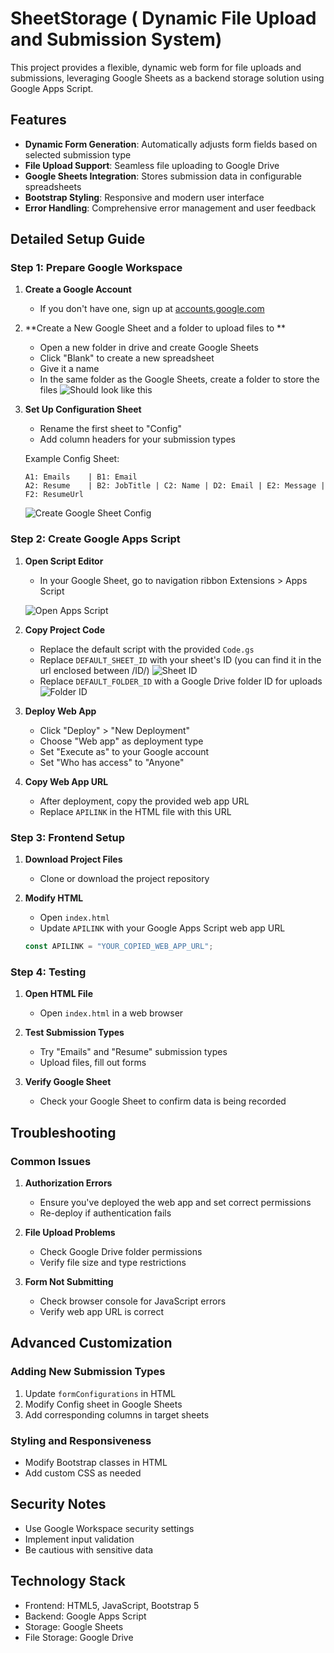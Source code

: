 # SheetStorage ( Dynamic File Upload and Submission System)
This project provides a flexible, dynamic web form for file uploads and submissions, leveraging Google Sheets as a backend storage solution using Google Apps Script.

## Features

- **Dynamic Form Generation**: Automatically adjusts form fields based on selected submission type
- **File Upload Support**: Seamless file uploading to Google Drive
- **Google Sheets Integration**: Stores submission data in configurable spreadsheets
- **Bootstrap Styling**: Responsive and modern user interface
- **Error Handling**: Comprehensive error management and user feedback

## Detailed Setup Guide

### Step 1: Prepare Google Workspace

1. **Create a Google Account**
   - If you don't have one, sign up at [accounts.google.com](https://accounts.google.com)

2. **Create a New Google Sheet and a folder to upload files to **
   - Open a new folder in drive and create Google Sheets
   - Click "Blank" to create a new spreadsheet
   - Give it a name
   - In the same folder as the Google Sheets, create a folder to store the files
   ![Should look like this ](/images/Folder.png)

3. **Set Up Configuration Sheet**
   - Rename the first sheet to "Config"
   - Add column headers for your submission types
   
   Example Config Sheet:
   ```
   A1: Emails    | B1: Email
   A2: Resume    | B2: JobTitle | C2: Name | D2: Email | E2: Message | F2: ResumeUrl
   ```

   ![Create Google Sheet Config](/images/Config.png)

### Step 2: Create Google Apps Script

1. **Open Script Editor**
   - In your Google Sheet, go to navigation ribbon Extensions > Apps Script
   
   ![Open Apps Script](/images/open-apps-script.png)

2. **Copy Project Code**
   - Replace the default script with the provided `Code.gs`
   - Replace `DEFAULT_SHEET_ID` with your sheet's ID (you can find it in the url enclosed between /ID/)
      ![Sheet ID](/images/sheet-id.png)
   - Replace `DEFAULT_FOLDER_ID` with a Google Drive folder ID for uploads
      ![Folder ID](/images/folder-id.png)

3. **Deploy Web App**
   - Click "Deploy" > "New Deployment"
   - Choose "Web app" as deployment type
   - Set "Execute as" to your Google account
   - Set "Who has access" to "Anyone"
   

4. **Copy Web App URL**
   - After deployment, copy the provided web app URL
   - Replace `APILINK` in the HTML file with this URL

### Step 3: Frontend Setup

1. **Download Project Files**
   - Clone or download the project repository
   
2. **Modify HTML**
   - Open `index.html`
   - Update `APILINK` with your Google Apps Script web app URL
   
   ```javascript
   const APILINK = "YOUR_COPIED_WEB_APP_URL";
   ```

### Step 4: Testing

1. **Open HTML File**
   - Open `index.html` in a web browser
   
2. **Test Submission Types**
   - Try "Emails" and "Resume" submission types
   - Upload files, fill out forms
   
3. **Verify Google Sheet**
   - Check your Google Sheet to confirm data is being recorded
   
## Troubleshooting

### Common Issues

1. **Authorization Errors**
   - Ensure you've deployed the web app and set correct permissions
   - Re-deploy if authentication fails

2. **File Upload Problems**
   - Check Google Drive folder permissions
   - Verify file size and type restrictions

3. **Form Not Submitting**
   - Check browser console for JavaScript errors
   - Verify web app URL is correct

## Advanced Customization

### Adding New Submission Types

1. Update `formConfigurations` in HTML
2. Modify Config sheet in Google Sheets
3. Add corresponding columns in target sheets

### Styling and Responsiveness

- Modify Bootstrap classes in HTML
- Add custom CSS as needed

## Security Notes

- Use Google Workspace security settings
- Implement input validation
- Be cautious with sensitive data

## Technology Stack

- Frontend: HTML5, JavaScript, Bootstrap 5
- Backend: Google Apps Script
- Storage: Google Sheets
- File Storage: Google Drive
